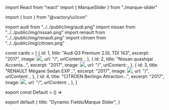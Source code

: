 import React from "react"
import { MarqueSlider } from "./marque-slider"

import { Icon } from "@vactory/ui/icon"

import audi from "../../public/img/audi.png"
import nissan from "../../public/img/nissan.png"
import renault from "../../public/img/renault.png"
import citroen from "../../public/img/citroen.png"

const cards = [
{
id: 1,
title: "Audi Q3 Premium 2.0L TDI 143",
excerpt: "2017",
image: <img src={audi} className="mx-auto" />,
url: "/",
urlContent: <Icon id="arrow-circle-right" width="25" height="25" />,
},
{
id: 2,
title: "Nissan quashqai Accenta...",
excerpt: "2017",
image: <img src={nissan} className="mx-auto" />,
url: "/",
urlContent: <Icon id="arrow-circle-right" width="25" height="25" />,
},
{
id: 3,
title: "RENAULT Mégane Sedan EXP...",
excerpt: "2017",
image: <img src={renault} className="mx-auto" />,
url: "/",
urlContent: <Icon id="arrow-circle-right" width="25" height="25" />,
},
{
id: 4,
title: "CITROEN Berlingo Attraction...",
excerpt: "2017",
image: <img src={citroen} className="mx-auto" />,
url: "/",
urlContent: <Icon id="arrow-circle-right" width="25" height="25" />,
},
]

export const Default = () => <MarqueSlider data={cards} />

export default {
title: "Dynamic Fields/Marque Slider",
}
